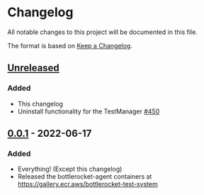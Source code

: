 # Changelog

All notable changes to this project will be documented in this file.

The format is based on [Keep a Changelog](https://keepachangelog.com/en/1.0.0/).

## [Unreleased]

### Added

- This changelog
- Uninstall functionality for the TestManager [#450]

[#450]: https://github.com/bottlerocket-os/bottlerocket-test-system/pull/450

## [0.0.1] - 2022-06-17

### Added

- Everything! (Except this changelog)
- Released the bottlerocket-agent containers at https://gallery.ecr.aws/bottlerocket-test-system

[Unreleased]: https://github.com/bottlerocket-os/bottlerocket-test-system/compare/v0.0.1...develop
[0.0.1]: https://github.com/bottlerocket-os/bottlerocket-test-system/tree/v0.0.1
